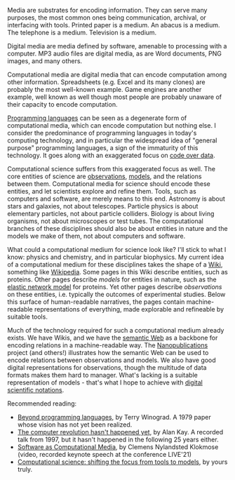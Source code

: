 Media are substrates for encoding information. They can serve many purposes, the most common ones being communication, archival, or interfacing with tools. Printed paper is a medium. An abacus is a medium. The telephone is a medium. Television is a medium.

Digital media are media defined by software, amenable to processing with a computer. MP3 audio files are digital media, as are Word documents, PNG images, and many others.

Computational media are digital media that can encode computation among other information. Spreadsheets (e.g. Excel and its many clones) are probably the most well-known example. Game engines are another example, well known as well though most people are probably unaware of their capacity to encode computation.

[Programming languages](Programming%20language.md) can be seen as a degenerate form of computational media, which can encode computation but nothing else. I consider the predominance of programming languages in today's computing technology, and in particular the widespread idea of "general purpose" programming languages, a sign of the immaturity of this technology. It goes along with an exaggerated focus on [code over data](Code%20over%20data.md).

Computational science suffers from this exaggerated focus as well. The core entities of science are [observations](Observation.md), [models](Model.md), and the relations between them. Computational media for science should encode these entities, and let scientists explore and refine them. Tools, such as computers and software, are merely means to this end. Astronomy is about stars and galaxies, not about telescopes. Particle physics is about elementary particles, not about particle colliders. Biology is about living organisms, not about microscopes or test tubes. The computational branches of these disciplines should also be about entities in nature and the models we make of them, not about computers and software.

What could a computational medium for science look like? I'll stick to what I know: physics and chemistry, and in particular biophysics. My current idea of a computational medium for these disciplines takes the shape of a [Wiki](Wiki.md), something like [Wikipedia](https://en.wikipedia.org/wiki/Wikipedia). Some pages in this Wiki describe entities, such as proteins. Other pages describe *models* for entities in nature, such as the [elastic network model](Elastic%20network%20model.md) for proteins. Yet other pages describe *observations* on these entities, i.e. typically the outcomes of experimental studies. Below this surface of human-readable narratives, the pages contain machine-readable representations of everything, made explorable and refineable by suitable tools.

Much of the technology required for such a computational medium already exists. We have Wikis, and we have the [semantic Web](Semantic%20Web.md) as a backbone for encoding relations in a machine-readable way. The [Nanopublications](https://nanopub.org/) project (and others!) illustrates how the semantic Web can be used to encode relations between observations and models. We also have good digital representations for observations, though the multitude of data formats makes them hard to manager. What's lacking is a suitable representation of models - that's what I hope to achieve with [digital scientific notations](Digital%20scientific%20notation.md).

Recommended reading:

 - [Beyond programming languages](https://doi.org/10.1145/359131.359133), by Terry Winograd. A 1979 paper whose vision has not yet been realized.
 - [The computer revolution hasn't happened yet](https://archive.org/details/AlanKayAtOOPSLA1997TheComputerRevolutionHasntHappenedYet), by Alan Kay. A recorded talk from 1997, but it hasn't happened in the following 25 years either.
 - [Software as Computational Media](https://www.youtube.com/watch?v=I-aGF-47hqI), by Clemens Nylandsted Klokmose (video, recorded keynote speech at the conference LIVE'21)
 - [Computational science: shifting the focus from tools to models](https://doi.org/10.12688/f1000research.3978.2), by yours truly.
